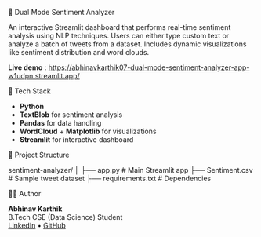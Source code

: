  🧠 Dual Mode Sentiment Analyzer

An interactive Streamlit dashboard that performs real-time sentiment analysis using NLP techniques. 
Users can either type custom text or analyze a batch of tweets from a dataset. Includes dynamic visualizations like sentiment distribution and word clouds.


**Live demo** : https://abhinavkarthik07-dual-mode-sentiment-analyzer-app-w1udpn.streamlit.app/


🧰 Tech Stack

- **Python** 
- **TextBlob** for sentiment analysis
- **Pandas** for data handling
- **WordCloud** + **Matplotlib** for visualizations
- **Streamlit** for interactive dashboard

📁 Project Structure

sentiment-analyzer/
│
├── app.py # Main Streamlit app
├── Sentiment.csv # Sample tweet dataset
├── requirements.txt # Dependencies
   
🙋‍♂️ Author

**Abhinav Karthik**  
B.Tech CSE (Data Science) Student  
[LinkedIn](linkedin.com/in/abhinav-karthik-08980a262/) • [GitHub](https://github.com/your-Abhinavkarthik07)
